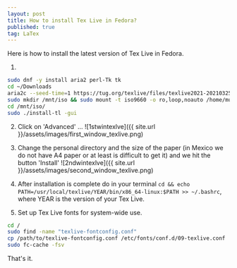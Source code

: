 ```yaml
---
layout: post
title: How to install Tex Live in Fedora?
published: true
tag: LaTex
---
```




Here  is how to install the latest version of Tex Live in Fedora. 



1.  
```bash
sudo dnf -y install aria2 perl-Tk tk 
cd ~/Downloads
aria2c --seed-time=1 https://tug.org/texlive/files/texlive2021-20210325.iso.torrent
sudo mkdir /mnt/iso && sudo mount -t iso9660 -o ro,loop,noauto /home/murphy/Downloads/texlive*iso /mnt/iso
cd /mnt/iso/ 
sudo ./install-tl -gui 
```

2. Click on 'Advanced' ... 
![1stwintexlve]({{ site.url }}/assets/images/first_window_texlive.png)
3. Change the personal directory and the size of the paper (in Mexico we do not have A4 paper or at least is difficult to get it) and we hit the button 'Install' 
![2ndwintexlve]({{ site.url }}/assets/images/second_window_texlive.png)

4. After installation is complete do in your terminal `cd && echo PATH=/usr/local/texlive/YEAR/bin/x86_64-linux:$PATH >> ~/.bashrc`, where YEAR is the version of your Tex Live.

5. Set up Tex Live fonts for system-wide use. 

```bash
cd /
sudo find -name "texlive-fontconfig.conf"
cp /path/to/texlive-fontconfig.conf /etc/fonts/conf.d/09-texlive.conf
sudo fc-cache -fsv
```

That's it.
